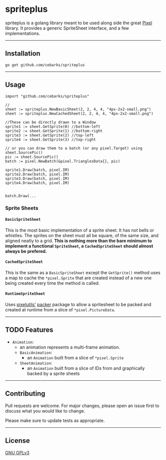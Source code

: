 # spriteplus

spriteplus is a golang library meant to be used along side the great [Pixel](https://github.com/faiface/pixel) library. It provides a generic SpriteSheet interface, and a few implementations.

---

## Installation

`go get github.com/cebarks/spriteplus`

---

## Usage

```golang
import "github.com/cebarks/spriteplus"
```

```golang
//
sheet := spriteplus.NewBasicSheet(2, 2, 4, 4, "4px-2x2-small.png")
sheet := spriteplus.NewCachedSheet(2, 2, 4, 4, "4px-2x2-small.png")

//These can be directly drawn to a Window
sprite1 := sheet.GetSprite(0) //bottom-left
sprite2 := sheet.GetSprite(1) //bottom-right
sprite3 := sheet.GetSprite(2) //top-left
sprite4 := sheet.GetSprite(3) //top-right

// or you can draw them to a batch (or any pixel.Target) using sheet.SourcePic()
pic := sheet.SourcePic()
batch := pixel.NewBatch(&pixel.TrianglesData{}, pic)

sprite1.Draw(batch, pixel.IM)
sprite2.Draw(batch, pixel.IM)
sprite3.Draw(batch, pixel.IM)
sprite4.Draw(batch, pixel.IM)


batch.Draw(...
```

### Sprite Sheets
#### `BasicSpriteSheet`
This is the most basic implementation of a sprite sheet. It has not bells or whistles.
The sprites on the sheet must all be square, of the same size, and aligned neatly to a grid.
**This is nothing more than the bare minimum to implement a functional `SpriteSheet`, a `CachedSpriteSheet` should almost always be prefered.**

#### `CachedSpriteSheet`
This is the same as a `BasicSpriteSheet` except the `GetSprite()` method uses a map to cache the `*pixel.Sprite` that are created instead of a new one being created every time the method is called.

#### `RuntimeSpriteSheet`
Uses [pixelutils'](https://github.com/dusk125/pixelutils) [packer](https://github.com/dusk125/pixelutils/wiki/Texture-Sprite-Packer) package to allow a spritesheet to be packed and created at runtime from a slice of `*pixel.PictureData`.

---

## TODO Features
- `Animation`:
  - an animation represents a multi-frame animation.
  - `BasicAnimation`: 
    - an `Animation` built from a slice of `*pixel.Sprite`
  - `SheetAnimation`: 
    - an `Animation` built from a slice of IDs from and graphically backed by a sprite sheets

---

## Contributing
Pull requests are welcome. For major changes, please open an issue first to discuss what you would like to change.

Please make sure to update tests as appropriate.

---

## License
[GNU GPLv3](https://choosealicense.com/licenses/gpl-3.0/)
